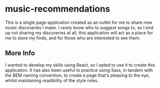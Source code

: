 # music-recommendations

This is a single page application created as an outlet for me to share new music discoveries I make. I rarely know who to suggest songs to, so I end up not sharing my discoveries at all, this application will act as a place for me to store my finds, and for those who are interested to see them.

## More Info

I wanted to develop my skills using React, so I opted to use it to create this application. It has also been useful to practice using Sass, in tandem with the BEM naming convention, to create a page that's pleasing to the eye, whilst maintaining readibility of the style rules.